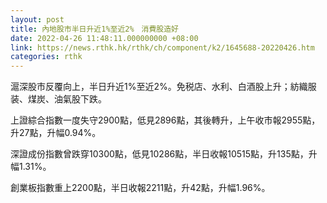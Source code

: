 ```yaml
---
layout: post
title: 內地股市半日升近1%至近2%　消費股造好
date: 2022-04-26 11:48:11.000000000 +08:00
link: https://news.rthk.hk/rthk/ch/component/k2/1645688-20220426.htm
categories: rthk
---
```


滬深股市反覆向上，半日升近1%至近2%。免税店、水利、白酒股上升；紡織服装、煤炭、油氣股下跌。

上證綜合指數一度失守2900點，低見2896點，其後轉升，上午收市報2955點，升27點，升幅0.94%。

深證成份指數曾跌穿10300點，低見10286點，半日收報10515點，升135點，升幅1.31%。

創業板指數重上2200點，半日收報2211點，升42點，升幅1.96%。
